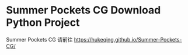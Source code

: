 # Summer Pockets CG Download Python Project

Summer Pockets CG 请前往
https://hukeqing.github.io/Summer-Pockets-CG/
